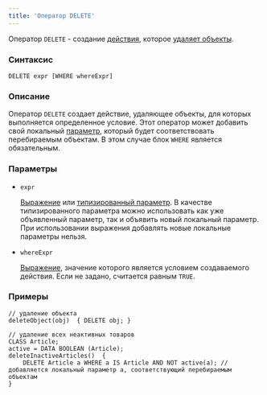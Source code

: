 ```yaml
---
title: 'Оператор DELETE'
---
```


Оператор `DELETE` - создание [действия](Actions.md), которое [удаляет объекты](Class_change_CHANGECLASS_DELETE.md).

### Синтаксис

    DELETE expr [WHERE whereExpr]

### Описание

Оператор `DELETE` создает действие, удаляющее объекты, для которых выполняется определенное условие. Этот оператор может добавить свой локальный [параметр](Actions.md), который будет соответствовать перебираемым объектам. В этом случае блок `WHERE` является обязательным. 

### Параметры

- `expr`

    [Выражение](Expression.md) или [типизированный параметр](IDs.md#paramid-broken). В качестве типизированного параметра можно использовать как уже объявленный параметр, так и объявить новый локальный параметр. При использовании выражения добавлять новые локальные параметры нельзя.

- `whereExpr`

    [Выражение](Expression.md), значение которого является условием создаваемого действия. Если не задано, считается равным `TRUE`.

### Примеры

```lsf
// удаление объекта
deleteObject(obj)  { DELETE obj; }

// удаление всех неактивных товаров
CLASS Article;
active = DATA BOOLEAN (Article);
deleteInactiveArticles()  {
    DELETE Article a WHERE a IS Article AND NOT active(a); // добавляется локальный параметр a, соответствующий перебираемым объектам
}
```
